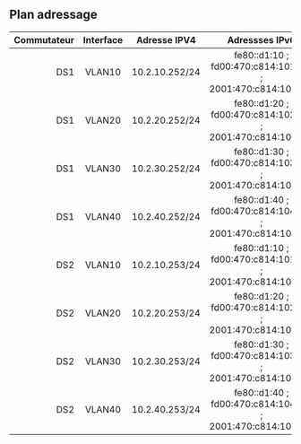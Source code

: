 ## Plan adressage

|Commutateur|Interface|Adresse IPV4|Adressses IPv6|
|-:|:-:|:-:|:-:|
|DS1|VLAN10|10.2.10.252/24|fe80::d1:10 ; fd00:470:c814:1010::1 ; 2001:470:c814:1010::1|
|DS1|VLAN20|10.2.20.252/24|fe80::d1:20 ; fd00:470:c814:1020::1 ; 2001:470:c814:1020::1|
|DS1|VLAN30|10.2.30.252/24|fe80::d1:30 ; fd00:470:c814:1030::1 ; 2001:470:c814:1030::1|
|DS1|VLAN40|10.2.40.252/24|fe80::d1:40 ; fd00:470:c814:1040::1 ; 2001:470:c814:1040::1|
|DS2|VLAN10|10.2.10.253/24|fe80::d1:10 ; fd00:470:c814:1010::2 ; 2001:470:c814:1010::2|
|DS2|VLAN20|10.2.20.253/24|fe80::d1:20 ; fd00:470:c814:1020::2 ; 2001:470:c814:1020::2|
|DS2|VLAN30|10.2.30.253/24|fe80::d1:30 ; fd00:470:c814:1030::2 ; 2001:470:c814:1030::2|
|DS2|VLAN40|10.2.40.253/24|fe80::d1:40 ; fd00:470:c814:1040::2 ; 2001:470:c814:1040::2|
